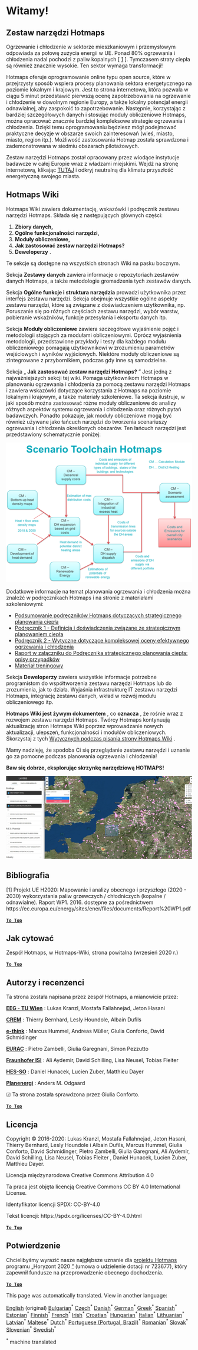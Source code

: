 <h1><a class="anchor" id="welcome!" href="#welcome!"><i class="fa fa-link"></i></a>Witamy!</h1><h2><a class="anchor" id="hotmaps-toolbox" href="#hotmaps-toolbox"><i class="fa fa-link"></i></a> Zestaw narzędzi Hotmaps</h2><p> Ogrzewanie i chłodzenie w sektorze mieszkaniowym i przemysłowym odpowiada za połowę zużycia energii w UE. Ponad 80% ogrzewania i chłodzenia nadal pochodzi z paliw kopalnych [ <a href="#references">1</a> ]. Tymczasem straty ciepła są również znacznie wysokie. Ten sektor wymaga transformacji!</p><p> Hotmaps oferuje oprogramowanie online typu open source, które w przejrzysty sposób wspiera procesy planowania sektora energetycznego na poziomie lokalnym i krajowym. Jest to strona internetowa, która pozwala w ciągu 5 minut przedstawić pierwszą ocenę zapotrzebowania na ogrzewanie i chłodzenie w dowolnym regionie Europy, a także lokalny potencjał energii odnawialnej, aby zaspokoić to zapotrzebowanie. Następnie, korzystając z bardziej szczegółowych danych i stosując moduły obliczeniowe Hotmaps, można opracować znacznie bardziej kompleksowe strategie ogrzewania i chłodzenia. Dzięki temu oprogramowaniu będziesz mógł podejmować praktyczne decyzje w obszarze swoich zainteresowań (wieś, miasto, miasto, region itp.). Możliwość zastosowania Hotmap została sprawdzona i zademonstrowana w siedmiu obszarach pilotażowych.</p><p> Zestaw narzędzi Hotmaps został opracowany przez wiodące instytucje badawcze w całej Europie wraz z władzami miejskimi. Wejdź na stronę internetową, klikając <a href="https://www.hotmaps.eu/map">TUTAJ</a> i odkryj neutralną dla klimatu przyszłość energetyczną swojego miasta.</p><h2><a class="anchor" id="hotmaps-wiki" href="#hotmaps-wiki"><i class="fa fa-link"></i></a> Hotmaps Wiki</h2><p> Hotmaps Wiki zawiera dokumentację, wskazówki i podręcznik zestawu narzędzi Hotmaps. Składa się z następujących głównych części:</p><ol><li> <strong>Zbiory danych,</strong></li><li> <strong>Ogólne funkcjonalności narzędzi,</strong></li><li> <strong>Moduły obliczeniowe,</strong></li><li> <strong>Jak zastosować zestaw narzędzi Hotmaps?</strong></li><li> <strong>Deweloperzy</strong> .</li></ol><p> Te sekcje są dostępne na wszystkich stronach Wiki na pasku bocznym.</p><p> Sekcja <strong>Zestawy danych</strong> zawiera informacje o repozytoriach zestawów danych Hotmaps, a także metodologie gromadzenia tych zestawów danych.</p><p> Sekcja <strong>Ogólne funkcje i struktura narzędzia</strong> prowadzi użytkownika przez interfejs zestawu narzędzi. Sekcja obejmuje wszystkie ogólne aspekty zestawu narzędzi, które są związane z doświadczeniem użytkownika, np. Poruszanie się po różnych częściach zestawu narzędzi, wybór warstw, pobieranie wskaźników, funkcje przesyłania i eksportu danych itp.</p><p> Sekcja <strong>Moduły obliczeniowe</strong> zawiera szczegółowe wyjaśnienie pojęć i metodologii stojących za modułami obliczeniowymi. Oprócz wyjaśnienia metodologii, przedstawione przykłady i testy dla każdego modułu obliczeniowego pomagają użytkownikowi w zrozumieniu parametrów wejściowych i wyników wyjściowych. Niektóre moduły obliczeniowe są zintegrowane z przybornikiem, podczas gdy inne są samodzielne.</p><p> Sekcja „ <strong>Jak zastosować zestaw narzędzi Hotmaps?</strong> ” Jest jedną z najważniejszych sekcji tej wiki. Pomaga użytkownikom Hotmaps w planowaniu ogrzewania i chłodzenia za pomocą zestawu narzędzi Hotmaps i zawiera wskazówki dotyczące korzystania z Hotmaps na poziomie lokalnym i krajowym, a także materiały szkoleniowe. Ta sekcja ilustruje, w jaki sposób można zastosować różne moduły obliczeniowe do analizy różnych aspektów systemu ogrzewania i chłodzenia oraz różnych pytań badawczych. Ponadto pokazuje, jak moduły obliczeniowe mogą być również używane jako łańcuch narzędzi do tworzenia scenariuszy ogrzewania i chłodzenia określonych obszarów. Ten łańcuch narzędzi jest przedstawiony schematycznie poniżej:</p><p align="center"><img alt="rysunek" src="../images/Hotmaps_toolchain_2019-05-09.png" width="550"/></p><p> Dodatkowe informacje na temat planowania ogrzewania i chłodzenia można znaleźć w podręcznikach Hotmaps i na stronie z materiałami szkoleniowymi:</p><ul><li> <a href="https://www.hotmaps-project.eu/wp-content/uploads/2019/04/Summary-Hotmaps-Handbook.pdf">Podsumowanie podręczników Hotmaps dotyczących strategicznego planowania ciepła</a></li><li> <a href="https://vbn.aau.dk/da/publications/definition-amp-experiences-of-strategic-heat-planning">Podręcznik 1 - Definicja i doświadczenia związane ze strategicznym planowaniem ciepła</a></li><li> <a href="https://vbn.aau.dk/da/publications/guidance-for-the-comprehensive-assessment-of-efficient-heating-an">Podręcznik 2 - Wytyczne dotyczące kompleksowej oceny efektywnego ogrzewania i chłodzenia</a></li><li> <a href="https://vbn.aau.dk/da/publications/appendix-report-to-the-hotmaps-handbook-for-strategic-heat-planni">Raport w załączniku do Podręcznika strategicznego planowania ciepła: opisy przypadków</a></li><li> <a href="https://wiki.hotmaps.hevs.ch/Training-Material">Materiał treningowy</a></li></ul><p> Sekcja <strong>Deweloperzy</strong> zawiera wszystkie informacje potrzebne programistom do współtworzenia zestawu narzędzi Hotmaps lub do zrozumienia, jak to działa. Wyjaśnia infrastrukturę IT zestawu narzędzi Hotmaps, integrację zestawu danych, wkład w rozwój modułu obliczeniowego itp.</p><p> <strong>Hotmaps Wiki jest żywym dokumentem</strong> , co <strong>oznacza</strong> , że rośnie wraz z rozwojem zestawu narzędzi Hotmaps. Twórcy Hotmaps kontynuują aktualizację stron Hotmaps Wiki poprzez wprowadzanie nowych aktualizacji, ulepszeń, funkcjonalności i modułów obliczeniowych. Skorzystaj z tych <a href="Guidelines-for-writing-a-Hotmaps-Wiki-page">Wytycznych podczas pisania strony Hotmaps Wiki</a> .</p><p> Mamy nadzieję, że spodoba Ci się przeglądanie zestawu narzędzi i uznanie go za pomocne podczas planowania ogrzewania i chłodzenia!</p><p> <strong>Baw się dobrze, eksplorując skrzynkę narzędziową HOTMAPS!</strong></p><img alt="" src="../images/Hotmaps_test.JPG"/><h2><a class="anchor" id="references" href="#references"><i class="fa fa-link"></i></a> Bibliografia</h2><p> [1] Projekt UE H2020: Mapowanie i analizy obecnego i przyszłego (2020 - 2030) wykorzystania paliw grzewczych / chłodniczych (kopalne / odnawialne). Raport WP1. 2016. dostępne za pośrednictwem https://ec.europa.eu/energy/sites/ener/files/documents/Report%20WP1.pdf</p><p><ins> <code><strong><a href="#hotmaps-toolbox">To Top</a></strong></code></ins></p><h2><a class="anchor" id="how-to-cite" href="#how-to-cite"><i class="fa fa-link"></i></a> Jak cytować</h2><p> Zespół Hotmaps, w Hotmaps-Wiki, strona powitalna (wrzesień 2020 r.)</p><p><ins> <code><strong><a href="#hotmaps-toolbox">To Top</a></strong></code></ins></p><h2><a class="anchor" id="authors-and-reviewers" href="#authors-and-reviewers"><i class="fa fa-link"></i></a> Autorzy i recenzenci</h2><p> Ta strona została napisana przez zespół Hotmaps, a mianowicie przez:</p><p> <strong><a href="https://eeg.tuwien.ac.at/">EEG - TU Wien</a></strong> : Lukas Kranzl, Mostafa Fallahnejad, Jeton Hasani</p><p> <strong><a href="https://www.crem.ch/">CREM</a></strong> : Thierry Bernhard, Lesly Houndole, Albain Dufils</p><p> <strong><a href="https://e-think.ac.at">e-think</a></strong> : Marcus Hummel, Andreas Müller, Giulia Conforto, David Schmidinger</p><p> <strong><a href="http://www.eurac.edu">EURAC</a></strong> : Pietro Zambelli, Giulia Garegnani, Simon Pezzutto</p><p> <strong><a href="https://isi.fraunhofer.de/">Fraunhofer ISI</a></strong> : Ali Aydemir, David Schilling, Lisa Neusel, Tobias Fleiter</p><p> <strong><a href="https://www.hevs.ch">HES-SO</a></strong> : Daniel Hunacek, Lucien Zuber, Matthieu Dayer</p><p> <strong><a href="https://planenergi.dk/">Planenergi</a></strong> : Anders M. Odgaard</p><p> ☑ Ta strona została sprawdzona przez Giulia Conforto.</p><p> <a href="#table-of-contents"><strong><code>To Top</code></strong></a></p><h2><a class="anchor" id="license" href="#license"><i class="fa fa-link"></i></a> Licencja</h2><p> Copyright © 2016-2020: Lukas Kranzl, Mostafa Fallahnejad, Jeton Hasani, Thierry Bernhard, Lesly Houndole i Albain Dufils, Marcus Hummel, Giulia Conforto, David Schmidinger, Pietro Zambelli, Giulia Garegnani, Ali Aydemir, David Schilling, Lisa Neusel, Tobias Fleiter , Daniel Hunacek, Lucien Zuber, Matthieu Dayer.</p><p> Licencja międzynarodowa Creative Commons Attribution 4.0</p><p> Ta praca jest objęta licencją Creative Commons CC BY 4.0 International License.</p><p> Identyfikator licencji SPDX: CC-BY-4.0</p><p> Tekst licencji: https://spdx.org/licenses/CC-BY-4.0.html</p><p><ins> <code><strong><a href="#hotmaps-toolbox">To Top</a></strong></code></ins></p><h2><a class="anchor" id="acknowledgement" href="#acknowledgement"><i class="fa fa-link"></i></a> Potwierdzenie</h2><p> Chcielibyśmy wyrazić nasze najgłębsze uznanie dla <a href="https://www.hotmaps-project.eu">projektu Hotmaps</a> programu „Horyzont 2020 <a href="https://www.hotmaps-project.eu">”</a> (umowa o udzielenie dotacji nr 723677), który zapewnił fundusze na przeprowadzenie obecnego dochodzenia.</p><p><ins> <code><strong><a href="#hotmaps-toolbox">To Top</a></strong></code></ins></p>
<!--- THIS IS A SUPER UNIQUE IDENTIFIER -->

This page was automatically translated. View in another language:

[English](../en/Home) (original) [Bulgarian](../bg/Home)<sup>\*</sup> [Czech](../cs/Home)<sup>\*</sup> [Danish](../da/Home)<sup>\*</sup> [German](../de/Home)<sup>\*</sup> [Greek](../el/Home)<sup>\*</sup> [Spanish](../es/Home)<sup>\*</sup> [Estonian](../et/Home)<sup>\*</sup> [Finnish](../fi/Home)<sup>\*</sup> [French](../fr/Home)<sup>\*</sup> [Irish](../ga/Home)<sup>\*</sup> [Croatian](../hr/Home)<sup>\*</sup> [Hungarian](../hu/Home)<sup>\*</sup> [Italian](../it/Home)<sup>\*</sup> [Lithuanian](../lt/Home)<sup>\*</sup> [Latvian](../lv/Home)<sup>\*</sup> [Maltese](../mt/Home)<sup>\*</sup> [Dutch](../nl/Home)<sup>\*</sup>  [Portuguese (Portugal, Brazil)](../pt/Home)<sup>\*</sup> [Romanian](../ro/Home)<sup>\*</sup> [Slovak](../sk/Home)<sup>\*</sup> [Slovenian](../sl/Home)<sup>\*</sup> [Swedish](../sv/Home)<sup>\*</sup> 

<sup>\*</sup> machine translated
